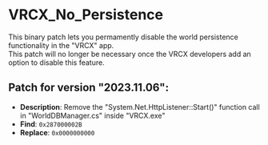 # VRCX_No_Persistence
This binary patch lets you permamently disable the world persistence functionality in the "VRCX" app.  
This patch will no longer be necessary once the VRCX developers add an option to disable this feature.  

## Patch for version "2023.11.06":  
- __Description__: Remove the "System.Net.HttpListener::Start()" function call in "WorldDBManager.cs" inside "VRCX.exe"  
- __Find__:		`0x287000002B`  
- __Replace__:	`0x0000000000`  

